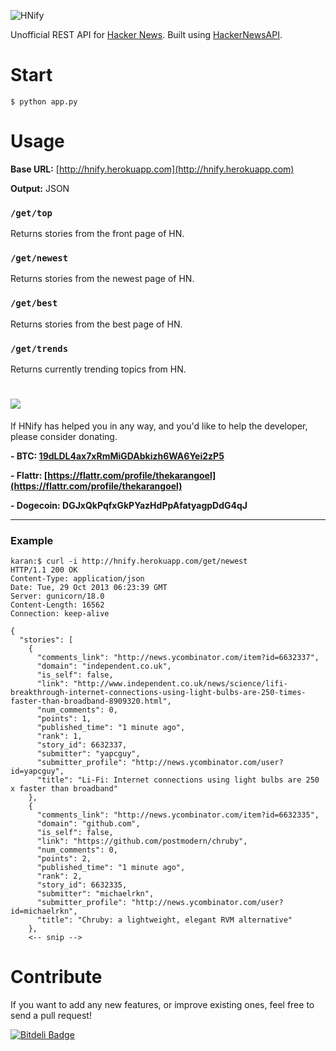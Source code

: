 ![HNify](https://raw.github.com/karan/HackerNewsAPI/master/HN.jpg)

Unofficial REST API for [Hacker News](https://news.ycombinator.com/). Built using [HackerNewsAPI](https://github.com/karan/HackerNewsAPI).

Start
=====

    $ python app.py

Usage
==========

**Base URL:** [http://hnify.herokuapp.com](http://hnify.herokuapp.com)

**Output:** JSON

### `/get/top`

Returns stories from the front page of HN.

### `/get/newest`

Returns stories from the newest page of HN.

### `/get/best`

Returns stories from the best page of HN.

### `/get/trends`

Returns currently trending topics from HN.


![](https://blockchain.info/Resources/buttons/donate_64.png)
=============

If HNify has helped you in any way, and you'd like to help the developer, please consider donating.

**- BTC: [19dLDL4ax7xRmMiGDAbkizh6WA6Yei2zP5](http://i.imgur.com/bAQgKLN.png)**

**- Flattr: [https://flattr.com/profile/thekarangoel](https://flattr.com/profile/thekarangoel)**

**- Dogecoin: DGJxQkPqfxGkPYazHdPpAfatyagpDdG4qJ**

--------

### Example

    karan:$ curl -i http://hnify.herokuapp.com/get/newest
    HTTP/1.1 200 OK
    Content-Type: application/json
    Date: Tue, 29 Oct 2013 06:23:39 GMT
    Server: gunicorn/18.0
    Content-Length: 16562
    Connection: keep-alive
    
    {
      "stories": [
        {
          "comments_link": "http://news.ycombinator.com/item?id=6632337", 
          "domain": "independent.co.uk", 
          "is_self": false, 
          "link": "http://www.independent.co.uk/news/science/lifi-breakthrough-internet-connections-using-light-bulbs-are-250-times-faster-than-broadband-8909320.html", 
          "num_comments": 0, 
          "points": 1, 
          "published_time": "1 minute ago", 
          "rank": 1, 
          "story_id": 6632337, 
          "submitter": "yapcguy", 
          "submitter_profile": "http://news.ycombinator.com/user?id=yapcguy", 
          "title": "Li-Fi: Internet connections using light bulbs are 250 x faster than broadband"
        }, 
        {
          "comments_link": "http://news.ycombinator.com/item?id=6632335", 
          "domain": "github.com", 
          "is_self": false, 
          "link": "https://github.com/postmodern/chruby", 
          "num_comments": 0, 
          "points": 2, 
          "published_time": "1 minute ago", 
          "rank": 2, 
          "story_id": 6632335, 
          "submitter": "michaelrkn", 
          "submitter_profile": "http://news.ycombinator.com/user?id=michaelrkn", 
          "title": "Chruby: a lightweight, elegant RVM alternative"
        }, 
        <-- snip -->

Contribute
========

If you want to add any new features, or improve existing ones, feel free to send a pull request!

[![Bitdeli Badge](https://d2weczhvl823v0.cloudfront.net/karan/hnify/trend.png)](https://bitdeli.com/free "Bitdeli Badge")

